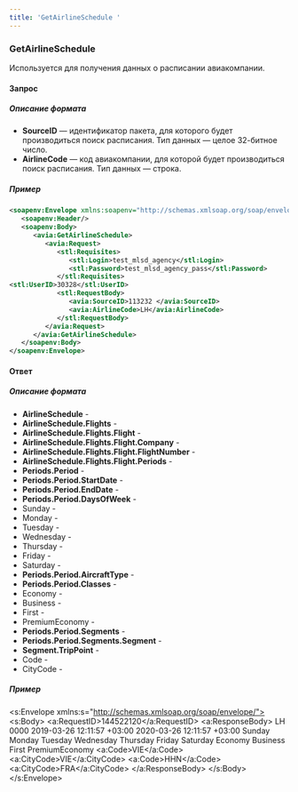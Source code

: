 ```yaml
---
title: 'GetAirlineSchedule '
---
```


### GetAirlineSchedule 

Используется для получения данных о расписании авиакомпании. 

#### Запрос

##### Описание формата

-   **SourceID** — идентификатор пакета, для которого будет производиться поиск расписания. Тип данных — целое 32-битное число.
-   **AirlineCode** — код авиакомпании, для которой будет производиться поиск расписания. Тип данных — строка. 

##### Пример

```xml
<soapenv:Envelope xmlns:soapenv="http://schemas.xmlsoap.org/soap/envelope/" xmlns:avia="http://nemo-ibe.com/Avia" xmlns:stl="http://nemo-ibe.com/STL">
   <soapenv:Header/>
   <soapenv:Body>
      <avia:GetAirlineSchedule>
         <avia:Request>
            <stl:Requisites>
               <stl:Login>test_mlsd_agency</stl:Login>
               <stl:Password>test_mlsd_agency_pass</stl:Password>            
            </stl:Requisites>
<stl:UserID>30328</stl:UserID>     
            <stl:RequestBody>
               <avia:SourceID>113232 </avia:SourceID>
               <avia:AirlineCode>LH</avia:AirlineCode>
            </stl:RequestBody>
         </avia:Request>
      </avia:GetAirlineSchedule>
   </soapenv:Body>
</soapenv:Envelope>
```

#### Ответ

##### Описание формата

-   **AirlineSchedule** - 
-   **AirlineSchedule.Flights** - 
-   **AirlineSchedule.Flights.Flight** - 
-   **AirlineSchedule.Flights.Flight.Company** - 
-   **AirlineSchedule.Flights.Flight.FlightNumber** - 
-   **AirlineSchedule.Flights.Flight.Periods** - 
-   **Periods.Period** - 
-   **Periods.Period.StartDate** - 
-   **Periods.Period.EndDate** - 
-   **Periods.Period.DaysOfWeek** - 
   - Sunday - 
   - Monday - 
   - Tuesday - 
   - Wednesday - 
   - Thursday - 
   - Friday - 
   - Saturday - 
-   **Periods.Period.AircraftType** - 
-   **Periods.Period.Classes** - 
   - Economy -
   - Business -
   - First -
   - PremiumEconomy - 
-   **Periods.Period.Segments** -
-   **Periods.Period.Segments.Segment** - 
-   **Segment.TripPoint** - 
   - Code - 
   - CityCode - 

##### Пример

<s:Envelope xmlns:s="http://schemas.xmlsoap.org/soap/envelope/">
   <s:Body>
      <GetAirlineScheduleResponse xmlns="http://nemo-ibe.com/Avia">
         <GetAirlineScheduleResult xmlns:a="http://nemo-ibe.com/STL" xmlns:i="http://www.w3.org/2001/XMLSchema-instance">
            <a:RequestID>144522120</a:RequestID>
            <a:ResponseBody>
              <AirlineSchedule>
                  <Flights>
                     <Flight>
                        <Company>LH</Company>
                        <FlightNumber>0000</FlightNumber>
                        <Periods>
                           <Period>
                              <StartDate>2019-03-26 12:11:57 +03:00</StartDate>
                              <EndDate>2020-03-26 12:11:57 +03:00</EndDate>
                              <DaysOfWeek>
                                 <Day>Sunday</Day>
                                 <Day>Monday</Day>
                                 <Day>Tuesday</Day>
                                 <Day>Wednesday</Day>
                                 <Day>Thursday</Day>
                                 <Day>Friday</Day>
                                 <Day>Saturday</Day>
                              </DaysOfWeek>
                              <AircraftType i:nil="true"/>
                              <Classes>
                                 <Class>Economy</Class>
                                 <Class>Business</Class>
                                 <Class>First</Class>
                                 <Class>PremiumEconomy</Class>
                              </Classes>
                              <Segments>
                                 <Segment>
                                    <TripPoint>
                                       <a:Code>VIE</a:Code>
                                       <a:CityCode>VIE</a:CityCode>
                                    </TripPoint>
                                 </Segment>
                                 <Segment>
                                    <TripPoint>
                                       <a:Code>HHN</a:Code>
                                       <a:CityCode>FRA</a:CityCode>
                                    </TripPoint>
                                 </Segment>
                              </Segments>
                           </Period>
                        </Periods>
                     </Flight>
                  </Flights>
               </AirlineSchedule>
            </a:ResponseBody>
         </GetAirlineScheduleResult>
      </GetAirlineScheduleResponse>
   </s:Body>
</s:Envelope>




